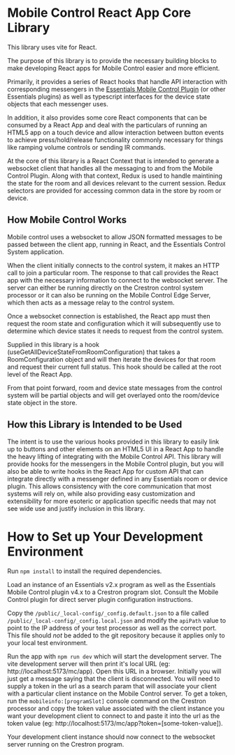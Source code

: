 # Mobile Control React App Core Library

This library uses vite for React.

The purpose of this library is to provide the necessary building blocks to make developing React apps for Mobile Control easier and more efficient.

Primarily, it provides a series of React hooks that handle API interaction with corresponding messengers in the [Essentials Mobile Control Plugin](https://github.com/PepperDash/epi-essentials-mobile-control) (or other Essentials plugins) as well as typescript interfaces for the device state objects that each messenger uses.

In addition, it also provides some core React components that can be consumed by a React App and deal with the particulars of running an HTML5 app on a touch device and allow interaction between button events to achieve press/hold/release functionality commonly necessary for things like ramping volume controls or sending IR commands.

At the core of this library is a React Context that is intended to generate a websocket client that handles all the messaging to and from the Mobile Control Plugin.  Along with that context, Redux is used to handle maintining the state for the room and all devices relevant to the current session.  Redux selectors are provided for accessing common data in the store by room or device.

## How Mobile Control Works

Mobile control uses a websocket to allow JSON formatted messages to be passed between the client app, running in React, and the Essentials Control System application.

When the client initially connects to the control system, it makes an HTTP call to join a particular room.  The response to that call provides the React app with the necessary information to connect to the websocket server. The server can either be running directly on the Crestron control system processor or it can also be running on the Mobile Control Edge Server, which then acts as a message relay to the control system.

Once a websocket connection is established, the React app must then request the room state and configuration which it will subsequently use to determine which device states it needs to request from the control system.

Supplied in this library is a hook (useGetAllDeviceStateFromRoomConfiguration) that takes a RoomConfiguration object and will then iterate the devices for that room and request their current full status.  This hook should be called at the root level of the React App.

From that point forward, room and device state messages from the control system will be partial objects and will get overlayed onto the room/device state object in the store.

## How this Library is Intended to be Used

The intent is to use the various hooks provided in this library to easily link up to buttons and other elements on an HTML5 UI in a React App to handle the heavy lifting of integrating with the Mobile Control API.  This library will provide hooks for the messengers in the Mobile Control plugin, but you will also be able to write hooks in the React App for custom API that can integrate directly with a messenger defined in any Essentials room or device plugin.  This allows consistency with the core communication that most systems will rely on, while also providing easy customization and extensibility for more esoteric or application specific needs that may not see wide use and justify inclusion in this library.

# How to Set up Your Development Environment

Run `npm install` to install the required dependencies.

Load an instance of an Essentials v2.x program as well as the Essentials Mobile Control plugin v4.x to a Crestron program slot.  Consult the Mobile Control plugin for direct server plugin configuration instructions.

Copy the `/public/_local-config/_config.default.json` to a file called `/public/_local-config/_config.local.json` and modify the `apiPath` value to point to the IP address of your test processor as well as the correct port.  This file should *not* be added to the git repository because it applies only to your local test environment.

Run the app with `npm run dev` which will start the development server.  The vite development server will then print it's local URL (eg: http://localhost:5173/mc/app).  Open this URL in a browser.  Initially you will just get a message saying that the client is disconnected.  You will need to supply a token in the url as a search param that will associate your client with a particular client instance on the Mobile Control server.  To get a token, run the `mobileinfo:[programSlot]` console command on the Crestron processor and copy the token value associated with the client instance you want your development client to connect to and paste it into the url as the token value (eg: http://localhost:5173/mc/app?token=[some-token-value]).

Your development client instance should now connect to the websocket server running on the Crestron program.
